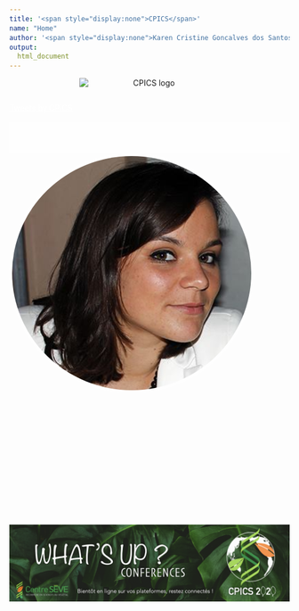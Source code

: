 ```yaml
---
title: '<span style="display:none">CPICS</span>'
name: "Home"
author: '<span style="display:none">Karen Cristine Goncalves dos Santos</span>'
output:
  html_document
---
```

<head>
<link rel="apple-touch-icon" sizes="180x180" href="/apple-touch-icon.png">
<link rel="icon" type="image/png" sizes="32x32" href="/favicon-32x32.png">
<link rel="icon" type="image/png" sizes="16x16" href="/favicon-16x16.png">
<link rel="manifest" href="/site.webmanifest">
<link rel="mask-icon" href="/safari-pinned-tab.svg" color="#5bbad5">
<meta name="msapplication-TileColor" content="#da532c">
<meta name="theme-color" content="#ffffff">
<meta charset="utf-8">

<meta name="viewport" content="width=device-width, initial-scale=1">
<link rel="stylesheet" href="./column_text_style.css">
<style>
a {
color: #ffffff
}
.avatar {
  vertical-align: middle;
  border-radius: 50%;
border-width: 5px;
border-style: solid;
border-color: rgba(255, 255, 255, 0.5);
}

body {
width: 80%;
margin: auto;
background-image: url('images/background/kristina-paukshtite.jpg'); 
background-repeat: no-repeat; 
background-size: cover; 
background-position: center;
}
</style>

</head>
<script src="https://kit.fontawesome.com/0af1a424a5.js" crossorigin="anonymous"></script>


<div class="container-fluid">
<div class="row">
<center>
<img style="display: block; margin-left: auto; margin-right:auto" src="images/logos/logoCPICS_white.png" alt="CPICS logo" class="center" width="50%">

<span> <p style="color: #ffffff; font-size: 2em; text-align:center;display: block; margin-left: auto; margin-right:auto"> [<i class="fab fa-twitter"></i>](https://twitter.com/CPICSEVE) [<i class="fab fa-linkedin-in"></i>](https://www.linkedin.com/company/cpics/about/) [<i class="fab fa-facebook"></i>](https://www.facebook.com/CPICS-Comit%C3%A9-de-partenariat-international-du-Centre-S%C3%88VE-395275957711442) <a  href = "mailto:cpicseve@gmail.com"><i class="fas fa-envelope" align="center" style="font-size:24px"></i></a> </p></span>
</div>    

<div class="row">

  <div class="col-md-3" style="border-radius: 0.5">
  <a class="twitter-timeline" data-height="800" href="https://twitter.com/CPICSEVE?ref_src=twsrc%5Etfw">Tweets by CPICS</a> <script async src="https://platform.twitter.com/widgets.js" charset="utf-8"></script>
  </div>

<div class="col-md-1"> &nbsp; </div>

<div class="col-md-5" style="background-color: rgba(255, 255, 255, 0.7); background-size: cover; padding: 2em 0em 2em 0em;"> </div>
  
  <div class="col-md-3">
<img src="images/comite photos/President-2020_Claire.png" alt="President 2020 - Claire Letanneur" class="avatar">
  </div>
  
  <br><br><br>
  
  <div class="col-md-1"> &nbsp; </div>
  <div class="col-md-6" style="padding: 10em 0em 2em 0em;">

<img style="display: block; margin-left: auto; margin-right:auto" src="images/whats up 2020/whatsup_conferences_fr.png" alt="Banner for whats up conferences" class="center">

  </div>
  
<div class="col-md-1"> &nbsp; </div>

  </div>
  </div>

